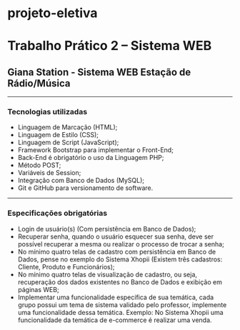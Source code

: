 # projeto-eletiva
# Trabalho Prático 2 – Sistema WEB
## Giana Station - Sistema WEB Estação de Rádio/Música

------------------------------------------------------------------------------

### Tecnologias utilizadas
- Linguagem de Marcação (HTML);
- Linguagem de Estilo (CSS);
- Linguagem de Script (JavaScript); 
- Framework Bootstrap para implementar o Front-End;
- Back-End é obrigatório o uso da Linguagem PHP;
- Método POST;
- Variáveis de Session;
- Integração com Banco de Dados (MySQL);
- Git e GitHub para versionamento de software.

------------------------------------------------------------------------------

### Especificações obrigatórias
- Login de usuário(s) (Com persistência em Banco de Dados); 
- Recuperar senha, quando o usuário esquecer sua senha, deve ser possível recuperar a mesma ou realizar o processo de trocar a senha;
- No mínimo quatro telas de cadastro com persistência em Banco de Dados, pense no exemplo do Sistema Xhopii (Existem três cadastros: Cliente, Produto e Funcionários);
- No mínimo quatro telas de visualização de cadastro, ou seja, recuperação dos dados existentes no Banco de Dados e exibição em páginas WEB;
- Implementar uma funcionalidade específica de sua temática, cada grupo possui um tema de sistema validado pelo professor, implemente uma funcionalidade dessa temática. Exemplo: No Sistema Xhopii uma  funcionalidade da temática de e-commerce é realizar uma venda.


